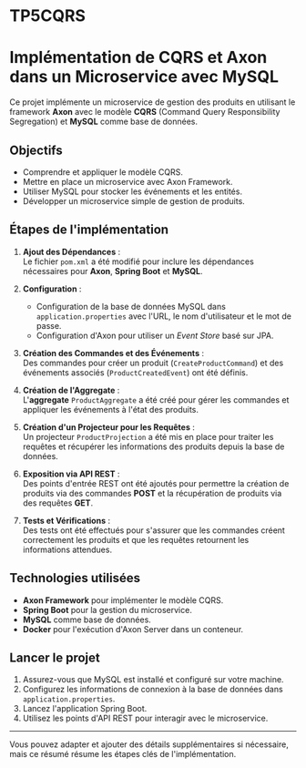 # TP5CQRS

# Implémentation de CQRS et Axon dans un Microservice avec MySQL

Ce projet implémente un microservice de gestion des produits en utilisant le framework **Axon** avec le modèle **CQRS** (Command Query Responsibility Segregation) et **MySQL** comme base de données.

## Objectifs
- Comprendre et appliquer le modèle CQRS.
- Mettre en place un microservice avec Axon Framework.
- Utiliser MySQL pour stocker les événements et les entités.
- Développer un microservice simple de gestion de produits.

## Étapes de l'implémentation

1. **Ajout des Dépendances** :  
   Le fichier `pom.xml` a été modifié pour inclure les dépendances nécessaires pour **Axon**, **Spring Boot** et **MySQL**.

2. **Configuration** :  
   - Configuration de la base de données MySQL dans `application.properties` avec l'URL, le nom d'utilisateur et le mot de passe.
   - Configuration d'Axon pour utiliser un *Event Store* basé sur JPA.

3. **Création des Commandes et des Événements** :  
   Des commandes pour créer un produit (`CreateProductCommand`) et des événements associés (`ProductCreatedEvent`) ont été définis.

4. **Création de l'Aggregate** :  
   L'**aggregate** `ProductAggregate` a été créé pour gérer les commandes et appliquer les événements à l'état des produits.

5. **Création d'un Projecteur pour les Requêtes** :  
   Un projecteur `ProductProjection` a été mis en place pour traiter les requêtes et récupérer les informations des produits depuis la base de données.

6. **Exposition via API REST** :  
   Des points d'entrée REST ont été ajoutés pour permettre la création de produits via des commandes **POST** et la récupération de produits via des requêtes **GET**.

7. **Tests et Vérifications** :  
   Des tests ont été effectués pour s'assurer que les commandes créent correctement les produits et que les requêtes retournent les informations attendues.

## Technologies utilisées
- **Axon Framework** pour implémenter le modèle CQRS.
- **Spring Boot** pour la gestion du microservice.
- **MySQL** comme base de données.
- **Docker** pour l'exécution d'Axon Server dans un conteneur.

## Lancer le projet
1. Assurez-vous que MySQL est installé et configuré sur votre machine.
2. Configurez les informations de connexion à la base de données dans `application.properties`.
3. Lancez l'application Spring Boot.
4. Utilisez les points d'API REST pour interagir avec le microservice.

---

Vous pouvez adapter et ajouter des détails supplémentaires si nécessaire, mais ce résumé résume les étapes clés de l'implémentation.
